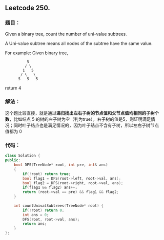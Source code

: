 ## Leetcode 250.

### 题目：

Given a binary tree, count the number of uni-value subtrees.

A Uni-value subtree means all nodes of the subtree have the same value.

For example:
Given binary tree,

              5
             / \
            1   5
           / \   \
          5   5   5
return 4

### 解法：

这个题比较直接，就是通过**递归找出左右子树的节点值和父节点值均相同的子树个数**，比如结点 5 的树的左子树为空（判为true），右子树的值是5，则证明满足情况；同时叶子结点也是满足情况的，因为叶子结点不含有子树，所以左右子树节点值都为 0 

### 代码：

```cpp
class Solution {
public:
    bool DFS(TreeNode* root, int pre, int& ans)
    {
        if(!root) return true;
        bool flag1 = DFS(root->left, root->val, ans);
        bool flag2 = DFS(root->right, root->val, ans);
        if(flag1 && flag2) ans++;
        return (root->val == pre) && flag1 && flag2;
    }
    
    int countUnivalSubtrees(TreeNode* root) {
        if(!root) return 0;
        int ans = 0;
        DFS(root, root->val, ans);
        return ans;
    }
};
```